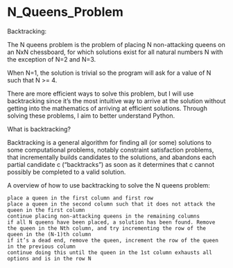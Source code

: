 # N_Queens_Problem

Backtracking:

The N queens problem is the problem of placing N non-attacking queens on an NxN chessboard, for which solutions exist for all natural numbers N with the exception of N=2 and N=3.

When N=1, the solution is trivial so the program will ask for a value of N such that N >= 4.

There are more efficient ways to solve this problem, but I will use backtracking since it’s the most intuitive way to arrive at the solution without getting into the mathematics of arriving at efficient solutions. Through solving these problems, I aim to better understand Python.

What is backtracking?

Backtracking is a general algorithm for finding all (or some) solutions to some computational problems, notably constraint satisfaction problems, that incrementally builds candidates to the solutions, and abandons each partial candidate c (“backtracks”) as soon as it determines that c cannot possibly be completed to a valid solution.

A overview of how to use backtracking to solve the N queens problem:

    place a queen in the first column and first row
    place a queen in the second column such that it does not attack the queen in the first column
    continue placing non-attacking queens in the remaining columns
    if all N queens have been placed, a solution has been found. Remove the queen in the Nth column, and try incrementing the row of the       queen in the (N-1)th column
    if it’s a dead end, remove the queen, increment the row of the queen in the previous column
    continue doing this until the queen in the 1st column exhausts all options and is in the row N
